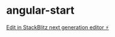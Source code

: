 # angular-start

[Edit in StackBlitz next generation editor ⚡️](https://stackblitz.com/~/github.com/IamSAL/angular-start)